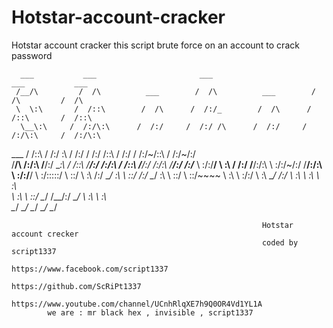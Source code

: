 # Hotstar-account-cracker
Hotstar account cracker this script brute force on an account to crack password


      ___           ___                       ___                       ___           ___     
     /__/\         /  /\          ___        /  /\          ___        /  /\         /  /\    
     \  \:\       /  /::\        /  /\      /  /:/_        /  /\      /  /::\       /  /::\   
      \__\:\     /  /:/\:\      /  /:/     /  /:/ /\      /  /:/     /  /:/\:\     /  /:/\:\  
  ___ /  /::\   /  /:/  \:\    /  /:/     /  /:/ /::\    /  /:/     /  /:/~/::\   /  /:/~/:/  
 /__/\  /:/\:\ /__/:/ \__\:\  /  /::\    /__/:/ /:/\:\  /  /::\    /__/:/ /:/\:\ /__/:/ /:/___
 \  \:\/:/__\/ \  \:\ /  /:/ /__/:/\:\   \  \:\/:/~/:/ /__/:/\:\   \  \:\/:/__\/ \  \:\/:::::/
  \  \::/       \  \:\  /:/  \__\/  \:\   \  \::/ /:/  \__\/  \:\   \  \::/       \  \::/~~~~ 
   \  \:\        \  \:\/:/        \  \:\   \__\/ /:/        \  \:\   \  \:\        \  \:\     
    \  \:\        \  \::/          \__\/     /__/:/          \__\/    \  \:\        \  \:\    
     \__\/         \__\/                     \__\/                     \__\/         \__\/    

                                                            Hotstar account crecker
                                                            coded by script1337
                                                            https://www.facebook.com/script1337
                                                            https://github.com/ScRiPt1337
                                                            https://www.youtube.com/channel/UCnhRlqXE7h9Q0OR4Vd1YL1A
            we are : mr black hex , invisible , script1337
